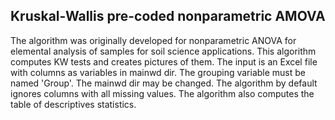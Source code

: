 ## Kruskal-Wallis pre-coded nonparametric AMOVA

The algorithm was originally developed for nonparametric ANOVA for elemental analysis of samples for soil science applications.
This algorithm computes KW tests and creates pictures of them.
The input is an Excel file with columns as variables in mainwd dir.
The grouping variable must be named 'Group'.
The mainwd dir may be changed.
The algorithm by default ignores columns with all missing values.
The algorithm also computes the table of descriptives statistics.
